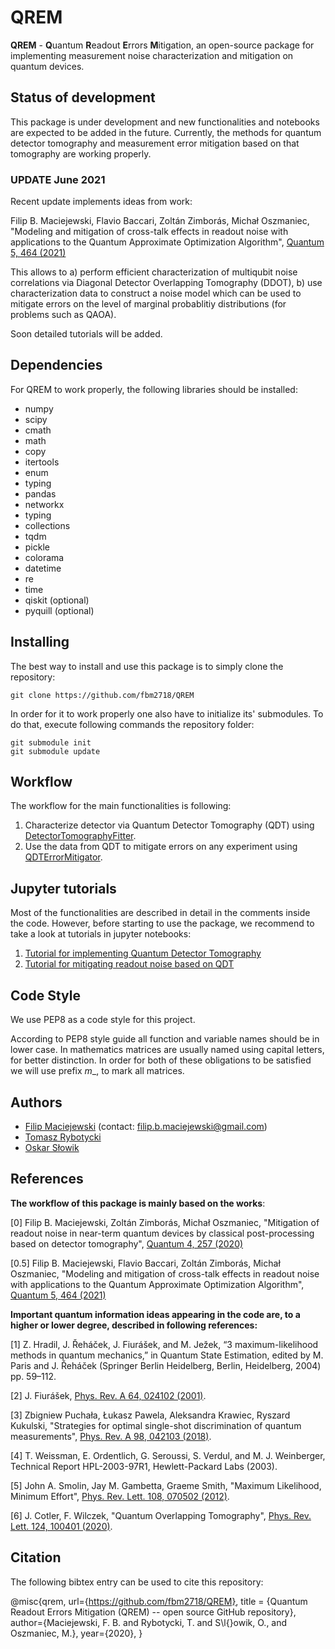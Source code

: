 # QREM
**QREM** - **Q**uantum **R**eadout **E**rrors **M**itigation, an open-source package for implementing 
measurement noise characterization and mitigation on quantum devices.

  
## Status of development
This package is under development and new functionalities and notebooks are expected to be added in the future.
Currently, the methods for quantum detector tomography and measurement error mitigation based on that tomography are
working properly. 

### UPDATE June 2021
Recent update implements ideas from work:

Filip B. Maciejewski, Flavio Baccari, Zoltán Zimborás, Michał Oszmaniec, "Modeling and mitigation of cross-talk effects in readout noise with applications to the Quantum Approximate Optimization Algorithm", 
[Quantum 5, 464 (2021)](https://quantum-journal.org/papers/q-2021-06-01-464/)

This allows to
a) perform efficient characterization of multiqubit noise correlations via Diagonal Detector Overlapping Tomography (DDOT),
b) use characterization data to construct a noise model which can be used to mitigate errors on the level of marginal probablitiy distributions (for problems such as QAOA).

Soon detailed tutorials will be added. 
  
## Dependencies
For QREM to work properly,  the following libraries should be installed:
* numpy
* scipy
* cmath
* math
* copy
* itertools
* enum
* typing
* pandas
* networkx
* typing
* collections
* tqdm 
* pickle
* colorama
* datetime
* re
* time
* qiskit (optional)
* pyquill (optional)


## Installing 
The best way to install and use this package is to simply clone the repository:
```
git clone https://github.com/fbm2718/QREM
```
In order for it to work properly one also have to initialize its' submodules. To do that, execute following commands
the repository folder:
```
git submodule init
git submodule update
```

## Workflow
The workflow for the main functionalities is following:

1. Characterize detector via Quantum Detector Tomography (QDT) using
[DetectorTomographyFitter](DetectorTomography.py).
2. Use the data from QDT to mitigate errors on any experiment using
[QDTErrorMitigator](QDTErrorMitigator.py).

## Jupyter tutorials
Most of the functionalities are described in detail in the comments inside the code. However, before starting to use the
package, we recommend to take a look at tutorials in jupyter notebooks:
1. [Tutorial for implementing Quantum Detector Tomography](Tutorials/QDT/01_implementing_QDT.ipynb)
2. [Tutorial for mitigating readout noise based on QDT](Tutorials/QDT/02_error_mitigation.ipynb)


## Code Style
We use PEP8 as a code style for this project.

According to PEP8 style guide all function and variable names should be in lower case. In mathematics matrices
are usually named using capital letters, for better distinction. In order for both of these obligations to be satisfied
we will use prefix _m__, to mark all matrices.


## Authors

- [Filip Maciejewski](https://github.com/fbm2718) (contact: filip.b.maciejewski@gmail.com)
- [Tomasz Rybotycki](https://github.com/Tomev)
- [Oskar Słowik](https://github.com/Feigenbaum4669)


 ## References
**The workflow of this package is mainly based on the works**:
  
[0] Filip B. Maciejewski, Zoltán Zimborás, Michał Oszmaniec, "Mitigation of readout noise in near-term quantum devices
by classical post-processing based on detector tomography", 
[Quantum 4, 257 (2020)](https://quantum-journal.org/papers/q-2020-04-24-257/)

[0.5] Filip B. Maciejewski, Flavio Baccari, Zoltán Zimborás, Michał Oszmaniec, 
"Modeling and mitigation of cross-talk effects in readout noise with applications to the Quantum Approximate Optimization Algorithm", 
[Quantum 5, 464 (2021)](https://quantum-journal.org/papers/q-2021-06-01-464/)
  
**Important quantum information ideas appearing in the code are, to a higher or lower degree, described in following 
references:**
  
[1] Z. Hradil, J. Řeháček, J. Fiurášek, and M. Ježek, “3 maximum-likelihood methods in quantum mechanics,” in Quantum
State Estimation, edited by M. Paris and J. Řeháček (Springer Berlin Heidelberg, Berlin, Heidelberg, 2004) pp. 59–112.

[2] J. Fiurášek, [Phys. Rev. A 64, 024102 (2001)](https://arxiv.org/abs/quant-ph/0101027v2).

[3] Zbigniew Puchała, Łukasz Pawela, Aleksandra Krawiec, Ryszard Kukulski, "Strategies for optimal single-shot
discrimination of quantum measurements", [Phys. Rev. A 98, 042103 (2018)](https://arxiv.org/abs/1804.05856).

[4] T. Weissman, E. Ordentlich, G. Seroussi, S. Verdul, and M. J. Weinberger, Technical Report HPL-2003-97R1,
Hewlett-Packard Labs (2003).

[5] John A. Smolin, Jay M. Gambetta, Graeme Smith, "Maximum Likelihood, Minimum Effort", [Phys. Rev. Lett. 108, 070502
(2012)](https://arxiv.org/abs/1106.5458).

[6] J. Cotler, F. Wilczek, "Quantum Overlapping Tomography", [Phys. Rev. Lett. 124, 100401 (2020)](https://arxiv.org/abs/1908.02754).


## Citation
The following bibtex entry can be used to cite this repository:

@misc{qrem,
   url={https://github.com/fbm2718/QREM},
   title = {Quantum Readout Errors Mitigation (QREM) -- open source GitHub repository},
   author={Maciejewski, F. B. and Rybotycki, T. and S\l{}owik, O., and Oszmaniec, M.},
   year={2020},
}




